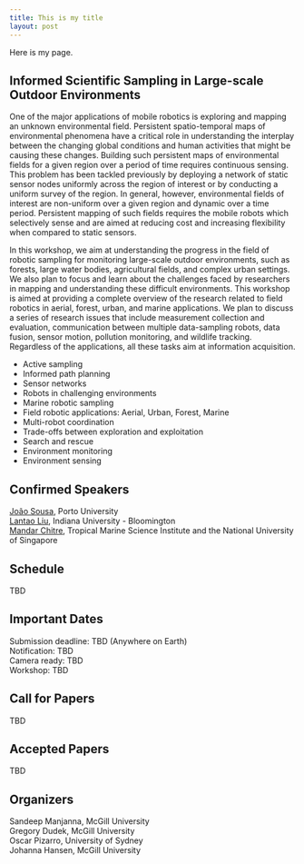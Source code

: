 ```yaml
---
title: This is my title
layout: post
---
```


Here is my page.

## Informed Scientific Sampling in Large-scale Outdoor Environments

One of the major applications of mobile robotics is exploring and mapping an unknown environmental field. Persistent spatio-temporal maps of environmental phenomena have a critical role in understanding the interplay between the changing global conditions and human activities that might be causing these changes. Building such persistent maps of environmental fields for a given region over a period of time requires continuous sensing. This problem has been tackled previously by deploying a network of static sensor nodes uniformly across the region of interest or by conducting a uniform survey of the region. In general, however, environmental fields of interest are non-uniform over a given region and dynamic over a time period. Persistent mapping of such fields requires the mobile robots which selectively sense and are aimed at reducing cost and increasing flexibility when compared to static sensors. 

In this workshop, we aim at understanding the progress in the field of robotic sampling for monitoring large-scale outdoor environments, such as forests, large water bodies, agricultural fields, and complex urban settings. We also plan to focus and learn about the challenges faced by researchers in mapping and understanding these difficult environments. This workshop is aimed at providing a complete overview of the research related to field robotics in aerial, forest, urban, and marine applications. We plan to discuss a series of research issues that include measurement collection and evaluation, communication between multiple data-sampling robots, data fusion, sensor motion, pollution monitoring, and wildlife tracking. Regardless of the applications, all these tasks aim at information acquisition.

- Active sampling
- Informed path planning
- Sensor networks
- Robots in challenging environments
- Marine robotic sampling
- Field robotic applications: Aerial, Urban, Forest, Marine
- Multi-robot coordination
- Trade-offs between exploration and exploitation
- Search and rescue
- Environment monitoring
- Environment sensing

## Confirmed Speakers

[João Sousa](https://www.lsts.pt/member/jo%C3%A3o-sousa), Porto University  
[Lantao Liu](http://homes.sice.indiana.edu/lantao/), Indiana University - Bloomington  
[Mandar Chitre](http://www.chitre.net/), Tropical Marine Science Institute and the National University of Singapore  
<!--- (Christian Katlein)  --->
<!--- (Roland Siegwart http://www.asl.ethz.ch/the-lab/people/person-detail.html?persid=29981)  --->

## Schedule

TBD

## Important Dates

Submission deadline: TBD (Anywhere on Earth)  
Notification: TBD  
Camera ready: TBD  
Workshop: TBD  

## Call for Papers

TBD

## Accepted Papers

TBD

## Organizers

Sandeep Manjanna, McGill University  
Gregory Dudek, McGill University  
Oscar Pizarro, University of Sydney  
Johanna Hansen, McGill University  
